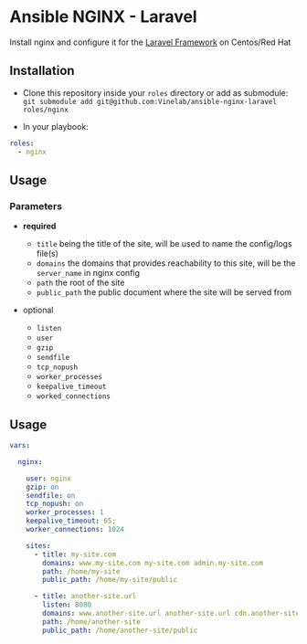# Ansible NGINX - Laravel
Install nginx and configure it for the [Laravel Framework](http://laravel.com) on Centos/Red Hat

## Installation
- Clone this repository inside your ```roles``` directory
or add as submodule: `git submodule add git@github.com:Vinelab/ansible-nginx-laravel roles/nginx`

- In your playbook:

```yaml
roles:
  - nginx
```

## Usage

### Parameters
- **required**
    - `title` being the title of the site, will be used to name the config/logs file(s)
    - `domains` the domains that provides reachability to this site, will be the `server_name` in nginx config
    - `path` the root of the site
    - `public_path` the public document where the site will be served from

- optional
    - `listen`
    - `user`
    - `gzip`
    - `sendfile`
    - `tcp_nopush`
    - `worker_processes`
    - `keepalive_timeout`
    - `worked_connections`

## Usage

```yaml
vars:

  nginx:

    user: nginx
    gzip: on
    sendfile: on
    tcp_nopush: on
    worker_processes: 1
    keepalive_timeout: 65;
    worker_connections: 1024

    sites:
      - title: my-site.com
        domains: www.my-site.com my-site.com admin.my-site.com
        path: /home/my-site
        public_path: /home/my-site/public

      - title: another-site.url
        listen: 8080
        domains: www.another-site.url another-site.url cdn.another-site.url
        path: /home/another-site
        public_path: /home/another-site/public
```
